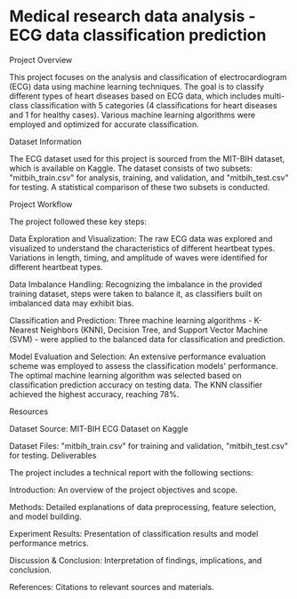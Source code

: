 # Medical research data analysis - ECG data classification prediction

Project Overview

This project focuses on the analysis and classification of electrocardiogram (ECG) data using machine learning techniques. The goal is to classify different types of heart diseases based on ECG data, which includes multi-class classification with 5 categories (4 classifications for heart diseases and 1 for healthy cases). Various machine learning algorithms were employed and optimized for accurate classification.

Dataset Information

The ECG dataset used for this project is sourced from the MIT-BIH dataset, which is available on Kaggle. The dataset consists of two subsets: "mitbih_train.csv" for analysis, training, and validation, and "mitbih_test.csv" for testing. A statistical comparison of these two subsets is conducted.

Project Workflow

The project followed these key steps:

Data Exploration and Visualization: The raw ECG data was explored and visualized to understand the characteristics of different heartbeat types. Variations in length, timing, and amplitude of waves were identified for different heartbeat types.

Data Imbalance Handling: Recognizing the imbalance in the provided training dataset, steps were taken to balance it, as classifiers built on imbalanced data may exhibit bias.

Classification and Prediction: Three machine learning algorithms - K-Nearest Neighbors (KNN), Decision Tree, and Support Vector Machine (SVM) - were applied to the balanced data for classification and prediction.

Model Evaluation and Selection: An extensive performance evaluation scheme was employed to assess the classification models' performance. The optimal machine learning algorithm was selected based on classification prediction accuracy on testing data. The KNN classifier achieved the highest accuracy, reaching 78%.

Resources

Dataset Source: MIT-BIH ECG Dataset on Kaggle

Dataset Files: "mitbih_train.csv" for training and validation, "mitbih_test.csv" for testing.
Deliverables

The project includes a technical report with the following sections:

Introduction: An overview of the project objectives and scope.

Methods: Detailed explanations of data preprocessing, feature selection, and model building.

Experiment Results: Presentation of classification results and model performance metrics.

Discussion & Conclusion: Interpretation of findings, implications, and conclusion.

References: Citations to relevant sources and materials.
